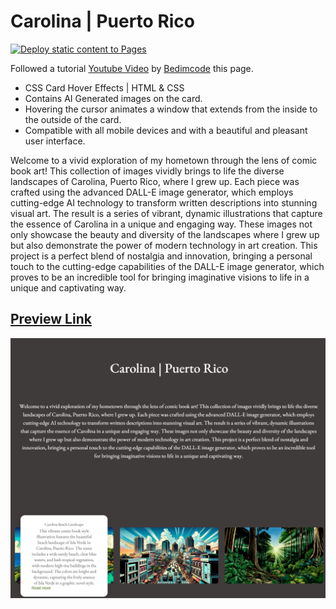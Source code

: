 # Carolina | Puerto Rico
[![Deploy static content to Pages](https://github.com/BillStewRod/CarolinaPR/actions/workflows/static.yml/badge.svg)](https://github.com/BillStewRod/CarolinaPR/actions/workflows/static.yml)

Followed a tutorial [Youtube Video](https://youtu.be/Q8BamnhOmWc) by [Bedimcode](https://www.youtube.com/@Bedimcode) this page.

- CSS Card Hover Effects | HTML & CSS
- Contains AI Generated images on the card.
- Hovering the cursor animates a window that extends from the inside to the outside of the card.
- Compatible with all mobile devices and with a beautiful and pleasant user interface.

Welcome to a vivid exploration of my hometown through the lens of comic book art! 
This collection of images vividly brings to life the diverse landscapes of Carolina, Puerto Rico, 
where I grew up. Each piece was crafted using the advanced DALL-E image generator, which employs 
cutting-edge AI technology to transform written descriptions into stunning visual art. The result is 
a series of vibrant, dynamic illustrations that capture the essence of Carolina in a unique and engaging 
way. These images not only showcase the beauty and diversity of the landscapes where I grew up but also 
demonstrate the power of modern technology in art creation. This project is a perfect blend of 
nostalgia and innovation, bringing a personal touch to the cutting-edge capabilities of the DALL-E 
image generator, which proves to be an incredible tool for bringing imaginative visions to life in 
a unique and captivating way.


## [Preview Link](https://billstewrod.github.io/CarolinaPR/)
![preview img](/preview.png)
